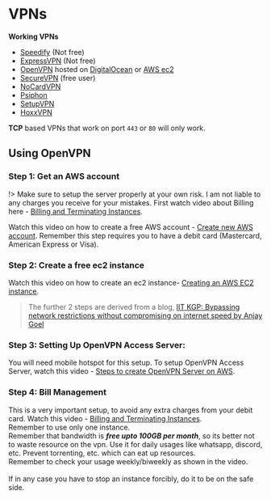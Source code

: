 # VPNs
 
**Working VPNs**

- [Speedify](https://speedify.com/) (Not free)
- [ExpressVPN](https://www.expressvpn.com/) (Not free)
- [OpenVPN](https://openvpn.net/) hosted on [DigitalOcean](https://www.digitalocean.com/) or [AWS ec2](https://aws.amazon.com/ec2/)
- [SecureVPN](https://play.google.com/store/apps/details?id=com.fast.free.unblock.secure.vpn&hl=en_IN&gl=US) (free user)
- [NoCardVPN](https://play.google.com/store/search?q=no%20cardvpn&c=apps&hl=en_IN&gl=US)
- [Psiphon](https://play.google.com/store/search?q=psiphon&c=apps&hl=en_IN&gl=US)
- [SetupVPN](https://chrome.google.com/webstore/detail/setupvpn-lifetime-free-vp/oofgbpoabipfcfjapgnbbjjaenockbdp)
- [HoxxVPN](https://chrome.google.com/webstore/detail/hoxx-vpn-proxy/nbcojefnccbanplpoffopkoepjmhgdgh)

**TCP** based VPNs that work on port `443` or `80` will only work.

## Using OpenVPN

### Step 1: Get an AWS account

!> Make sure to setup the server properly at your own risk. I am not liable to any charges you receive for your mistakes. First watch video about Billing here - [Billing and Terminating Instances](https://www.youtube.com/watch?v=Ptij0mq1Mv4).

Watch this video on how to create a free AWS account - [Create new AWS account](https://www.youtube.com/watch?v=gA9pl-A9gDM). Remember this step requires you to have a debit card (Mastercard, American Express or Visa).


### Step 2: Create a free ec2 instance

Watch this video on how to create an ec2 instance- [Creating an AWS EC2 instance](https://www.youtube.com/watch?v=bJUBSqWaPBQ).

> The further 2 steps are derived from a blog, [IIT KGP: Bypassing network restrictions without compromising on internet speed by Anjay Goel](https://anjaygoel.github.io/posts/IIT-KGP-Bypass-Internet-Restrictions/#step-3-setting-up-openvpn-access-server) 

### Step 3: Setting Up OpenVPN Access Server:

You will need mobile hotspot for this setup.
To setup OpenVPN Access Server, watch this video - [Steps to create OpenVPN Server on AWS](https://www.youtube.com/watch?v=7vxWiIRWwF4).

### Step 4: Bill Management

This is a very important setup, to avoid any extra charges from your debit card. Watch this video - [Billing and Terminating Instances](https://www.youtube.com/watch?v=Ptij0mq1Mv4). <br/>
Remember to use only one instance. <br/>
Remember that bandwidth is _**free upto 100GB per month**_, so its better not to waste resource on the vpn. Use it for daily usages like whatsapp, discord, etc. Prevent torrenting, etc. which can eat up resources.<br/>
Remember to check your usage weekly/biweekly as shown in the video.<br/><br/>
If in any case you have to stop an instance forcibly, do it to be on the safe side.


